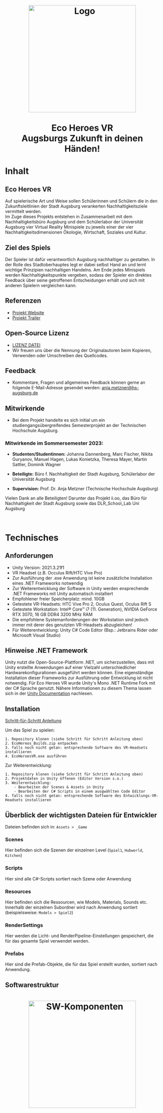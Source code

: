 <h1 align="center">
    <img src="images/eco-heroes-showcase-1.png" alt="Logo" height="350">
    </br></br>
    <b>Eco Heroes VR</b>
    </br>
    Augsburgs Zukunft in deinen Händen!
</h1>

# Inhalt

## Eco Heroes VR
Auf spielerische Art und Weise sollen Schülerinnen und Schülern die in den Zukunftsleitlinien der Stadt Augsburg verankerten Nachhaltigkeitsziele vermittelt werden.</br>
Im Zuge dieses Projekts entstehen in Zusammenarbeit mit dem Nachhaltigkeitsbüro Augsburg und dem Schülerlabor der Universität Augsburg vier Virtual Reality Minispiele zu jeweils einer der vier Nachhaltigkeitsdimensionen Ökologie, Wirtschaft, Soziales und Kultur.

## Ziel des Spiels
Der Spieler ist dafür verantwortlich Augsburg nachhaltiger zu gestalten. In der Rolle des Stadtoberhauptes legt er dabei selbst Hand an und lernt wichtige Prinzipien nachhaltigen Handelns. Am Ende jedes Minispiels werden Nachhaltigkeitspunkte vergeben, sodass der Spieler ein direktes Feedback über seine getroffenen Entscheidungen erhält und sich mit anderen Spielern vergleichen kann.

## Referenzen

* [Projekt Website](https://showcase.informatik.hs-augsburg.de/sose-2023/eco-heroes)
* [Projekt Trailer](https://youtu.be/19jOlFxftfI)

## Open-Source Lizenz
- [LIZENZ DATEI](LICENSE)
- Wir freuen uns über die Nennung der Originalautoren beim Kopieren, Verwenden oder Umschreiben des Quellcodes.

## Feedback
- Kommentare, Fragen und allgemeines Feedback können gerne an folgende E-Mail-Adresse gesendet werden: anja.metzner@hs-augsburg.de

## Mitwirkende

- Bei dem Projekt handelte es sich initial um ein studiengangsübergreifendes Semesterprojekt an der Technischen Hochschule Augsburg.

### **Mitwirkende im Sommersemester 2023:**

- **Studenten/Studentinnen:** Johanna Dannenberg, Marc Fischer, Nikita Guryanov, Manuel Hagen, Lukas Konietzka, Theresa Mayer, Martin Sattler, Dominik Wagner

- **Beteiligte:** Büro f. Nachhaltigkeit der Stadt Augsburg, Schülerlabor der Universität Augsburg<br>

- **Supervision:** Prof. Dr. Anja Metzner (Technische Hochschule Augsburg)<br>

Vielen Dank an alle Beteiligten! Darunter das Projekt ii.oo, das Büro für Nachhaltigkeit der Stadt Augsburg sowie das DLR_School_Lab Uni Augsburg

<br>

# Technisches

## Anforderungen
* Unity Version: 2021.3.21f1
* VR Headset (z.B. Occulus Rift/HTC Vive Pro)
* Zur Ausführung der .exe Anwendung ist keine zusätzliche Installation eines .NET Frameworks notwendig
* Zur Weiterentwicklung der Software in Unity werden ensprechende .NET Frameworks mit Unity automatisch installiert
* Empfohlener freier Speicherplatz: mind. 10GB
* Getestete VR-Headsets: HTC Vive Pro 2, Oculus Quest, Oculus Rift S
* Getestete Workstation: Intel® Core™ i7 (11. Generation), NVIDIA GeForce RTX 3070, 16 GB DDR4 3200 MHz RAM
* Die empfohlene Systemanforderungen der Workstation sind jedoch immer mit derer des genutzten VR-Headsets abzugleichen!
* Für Weiterentwicklung: Unity C# Code Editor (Bsp.: Jetbrains Rider oder Microsoft Visual Studio)

## Hinweise .NET Framework
Unity nutzt die Open-Source-Plattform .NET, um sicherzustellen, dass mit Unity erstellte Anwendungen auf einer Vielzahl unterschiedlicher Hardwarekonfigurationen ausgeführt werden können. Eine eigenständige Installation dieser Frameworks zur Ausführung oder Entwicklung ist nicht notwendig. Für Eco Heroes VR wurde Unity's Mono .NET Runtime Fork mit der C# Sprache genutzt. Nähere Informationen zu diesem Thema lassen sich in der [Unity Documentation](https://docs.unity3d.com/Manual/overview-of-dot-net-in-unity.html) nachlesen.

## Installation

[Schritt-für-Schritt Anleitung](EcoHereos_Builds.zip)

Um das Spiel zu spielen:

```
1. Repository klonen (siehe Schritt für Schritt Anleitung oben)
2. EcoHereos_Builds.zip entpacken
3. falls noch nicht getan: entsprechende Software des VR-Headsets installieren
4. EcoHeroesVR.exe ausführen
```

Zur Weiterentwicklung:
```
1. Repository klonen (siehe Schritt für Schritt Anleitung oben)
2. Projektdaten in Unity öffenen (Editor Version s.o.)
3. Weiterentwicklung:
    - Bearbeiten der Scenes & Assets in Unity
    - Bearbeiten der C# Scripts in einem ausgwählten Code Editor
4. falls noch nicht getan: entsprechende Software des Entwicklungs-VR-Headsets installieren
```

## Überblick der wichtigsten Dateien für Entwickler

Dateien befinden sich in: `Assets > _Game`

### Scenes
Hier befinden sich die Szenen der einzelnen Level (`Spiel1`, `Hubworld`, `Kitchen`)

### Scripts
Hier sind alle C#-Scripts sortiert nach Szene oder Anwendung

### Resources
Hier befinden sich die Ressourcen, wie Models, Materials, Sounds etc. Innerhalb der einzelnen Subordner wird nach Anwendung sortiert (beispielsweise: `Models > Spiel2`)

### RenderSettings
Hier werden die Licht- und RenderPipeline-Einstellungen gespeichert, die für das gesamte Spiel verwendet werden.

### Prefabs
Hier sind die Prefab-Objekte, die für das Spiel erstellt wurden, sortiert nach Anwendung.

## Softwarestruktur
<h1 align="center">
    <img src="images/Komponentendiagramm.png" alt="SW-Komponenten" height="350"> </br>
</h1>
